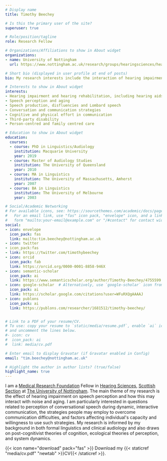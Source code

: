 ```yaml
---
# Display name
title: Timothy Beechey

# Is this the primary user of the site?
superuser: true

# Role/position/tagline
role: Research Fellow

# Organizations/Affiliations to show in About widget
organizations:
- name: University of Nottingham
  url: https://www.nottingham.ac.uk/research/groups/hearingsciences/hearing-sciences-scottish-section.aspx

# Short bio (displayed in user profile at end of posts)
bio: My research interests include the interaction of hearing impairment and speech perception, especially in relation to interactive communication.

# Interests to show in About widget
interests:
- Hearing impairment and hearing rehabilitation, including hearing aids and cochlear implants
- Speech perception and aging
- Speech production, disfluencies and Lombard speech
- Conversation and communication strategies
- Cognitive and physical effort in communication
- Third-party disability
- Person-centred and family centred care

# Education to show in About widget
education:
  courses:
  - course: PhD in Linguistics/Audiology
    institution: Macquarie University
    year: 2019
  - course: Master of Audiology Studies
    institution: The University of Queensland
    year: 2010
  - course: MA in Linguistics
    institution: The University of Massachusetts, Amherst
    year: 2007
  - course: BA in Linguistics
    institution: The University of Melbourne
    year: 2003

# Social/Academic Networking
# For available icons, see: https://sourcethemes.com/academic/docs/page-builder/#icons
#   For an email link, use "fas" icon pack, "envelope" icon, and a link in the
#   form "mailto:your-email@example.com" or "/#contact" for contact widget.
social:
- icon: envelope
  icon_pack: fas
  link: mailto:tim.beechey@nottingham.ac.uk
- icon: twitter
- icon_pack:fas
- link: https://twitter.com/timothybeechey
- icon: orcid
  icon_pack: fab
  link: https://orcid.org/0000-0001-8858-946X
- icon: semantic-scholar
  icon_pack: ai
  link: https://www.semanticscholar.org/author/Timothy-Beechey/4755599
- icon: google-scholar  # Alternatively, use `google-scholar` icon from `ai` icon pack
  icon_pack: ai
  link: https://scholar.google.com/citations?user=WFuRXQgAAAAJ
- icon: publons
  icon_pack: ai
  link: https://publons.com/researcher/1681512/timothy-beechey/


# Link to a PDF of your resume/CV.
# To use: copy your resume to `static/media/resume.pdf`, enable `ai` icons in `params.toml`, 
# and uncomment the lines below.
#- icon: cv
#  icon_pack: ai
#  link: media/cv.pdf

# Enter email to display Gravatar (if Gravatar enabled in Config)
email: "tim.beechey@nottingham.ac.uk"

# Highlight the author in author lists? (true/false)
highlight_name: true
---
```


I am a [Medical Research Foundation](https://www.medicalresearchfoundation.org.uk/news/improving-the-lives-of-people-with-hearing-loss-or-tinnitus) Fellow in [Hearing Sciences](https://www.nottingham.ac.uk/research/groups/hearingsciences/index.aspx), [Scottish Section](https://www.nottingham.ac.uk/research/groups/hearingsciences/hearing-sciences-scottish-section.aspx) at [The University of Nottingham](https://www.nottingham.ac.uk/). The main theme of my research is the effect of hearing impairment on speech perception and how this may interact with noise and aging. I am particularly interested in questions related to perception of conversational speech during dynamic, interactive communication, the strategies people may employ to overcome communication difficulties, and factors affecting individual's capacity and willingness to use such strategies. My research is informed by my background in both formal linguistics and clinical audiology and also draws on post-cognitivist theories of cognition, ecological theories of perception, and system dynamics.



{{< icon name="download" pack="fas" >}} Download my {{< staticref "media/cv.pdf" "newtab" >}}CV{{< /staticref >}}.

